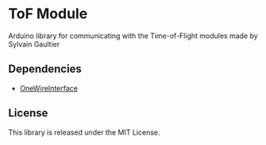 # ToF Module

Arduino library for communicating with the Time-of-Flight modules made by Sylvain Gaultier

## Dependencies

* [OneWireInterface](https://github.com/sylvaing19/OneWireInterface)

## License

This library is released under the MIT License.
